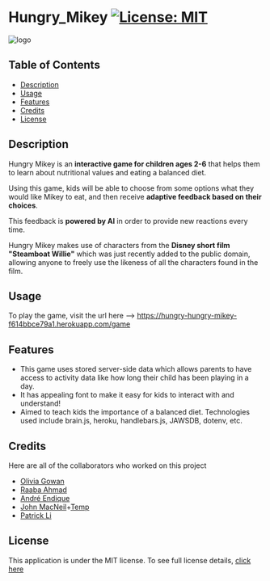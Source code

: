 # Hungry_Mikey [![License: MIT](https://img.shields.io/badge/License-MIT-yellow?style=flat-square&link=https%3A%2F%2Fopensource.org%2Flicense%2Fmit%2F)](https://opensource.org/license/mit/)
![logo](https://github.com/Olivia-the-G/Hungry_Mikey/assets/130778807/59d1e99b-f5e9-457c-b5ad-ced751caaa8b)

## Table of Contents

- [Description](#description)
- [Usage](#usage)
- [Features](#features)
- [Credits](#credits)
- [License](#license)

## Description 
Hungry Mikey is an **interactive game for children ages 2-6** that helps them to learn about nutritional values and eating a balanced diet. 

Using this game, kids will be able to choose from some options what they would like Mikey to eat, and then receive **adaptive feedback based on their choices**. 

This feedback is **powered by AI** in order to provide new reactions every time. 

Hungry Mikey makes use of characters from the **Disney short film "Steamboat Willie"** which was just recently added to the public domain, allowing anyone to freely use the likeness of all the characters found in the film. 

## Usage
To play the game, visit the url here --> https://hungry-hungry-mikey-f614bbce79a1.herokuapp.com/game 

## Features
- This game uses stored server-side data which allows parents to have access to activity data like how long their child has been playing in a day.
- It has appealing font to make it easy for kids to interact with and understand!
- Aimed to teach kids the importance of a balanced diet.
Technologies used include brain.js, heroku, handlebars.js, JAWSDB, dotenv, etc.

## Credits

Here are all of the collaborators who worked on this project
- [Olivia Gowan](https://github.com/Olivia-the-G)
- [Raaba Ahmad](https://github.com/raaba241)
- [André Endique](https://github.com/ae-andre)
- [John MacNeil](https://github.com/JohnM89)+[Temp](https://github.com/Temp-JohnM89)
- [Patrick Li](https://github.com/PaatL)

## License
This application is under the MIT license. To see full license details, [click here](https://opensource.org/license/mit/)
